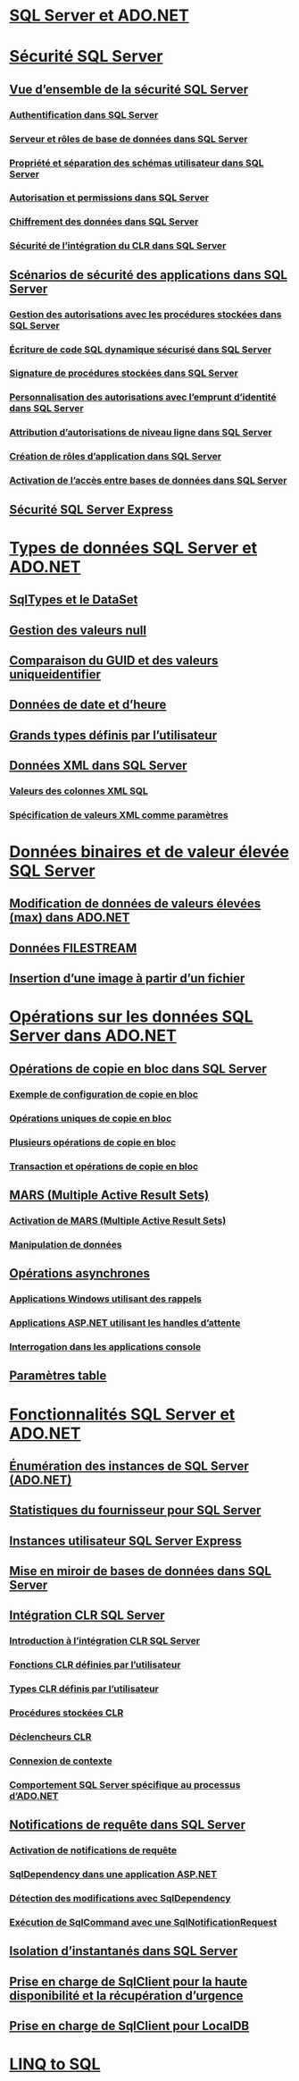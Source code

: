 # [SQL Server et ADO.NET](index.md)
# [Sécurité SQL Server](sql-server-security.md)
## [Vue d’ensemble de la sécurité SQL Server](overview-of-sql-server-security.md)
### [Authentification dans SQL Server](authentication-in-sql-server.md)
### [Serveur et rôles de base de données dans SQL Server](server-and-database-roles-in-sql-server.md)
### [Propriété et séparation des schémas utilisateur dans SQL Server](ownership-and-user-schema-separation-in-sql-server.md)
### [Autorisation et permissions dans SQL Server](authorization-and-permissions-in-sql-server.md)
### [Chiffrement des données dans SQL Server](data-encryption-in-sql-server.md)
### [Sécurité de l’intégration du CLR dans SQL Server](clr-integration-security-in-sql-server.md)
## [Scénarios de sécurité des applications dans SQL Server](application-security-scenarios-in-sql-server.md)
### [Gestion des autorisations avec les procédures stockées dans SQL Server](managing-permissions-with-stored-procedures-in-sql-server.md)
### [Écriture de code SQL dynamique sécurisé dans SQL Server](writing-secure-dynamic-sql-in-sql-server.md)
### [Signature de procédures stockées dans SQL Server](signing-stored-procedures-in-sql-server.md)
### [Personnalisation des autorisations avec l’emprunt d’identité dans SQL Server](customizing-permissions-with-impersonation-in-sql-server.md)
### [Attribution d’autorisations de niveau ligne dans SQL Server](granting-row-level-permissions-in-sql-server.md)
### [Création de rôles d’application dans SQL Server](creating-application-roles-in-sql-server.md)
### [Activation de l’accès entre bases de données dans SQL Server](enabling-cross-database-access-in-sql-server.md)
## [Sécurité SQL Server Express](sql-server-express-security.md)
# [Types de données SQL Server et ADO.NET](sql-server-data-types.md)
## [SqlTypes et le DataSet](sqltypes-and-the-dataset.md)
## [Gestion des valeurs null](handling-null-values.md)
## [Comparaison du GUID et des valeurs uniqueidentifier](comparing-guid-and-uniqueidentifier-values.md)
## [Données de date et d’heure](date-and-time-data.md)
## [Grands types définis par l’utilisateur](large-udts.md)
## [Données XML dans SQL Server](xml-data-in-sql-server.md)
### [Valeurs des colonnes XML SQL](sql-xml-column-values.md)
### [Spécification de valeurs XML comme paramètres](specifying-xml-values-as-parameters.md)
# [Données binaires et de valeur élevée SQL Server](sql-server-binary-and-large-value-data.md)
## [Modification de données de valeurs élevées (max) dans ADO.NET](modifying-large-value-max-data.md)
## [Données FILESTREAM](filestream-data.md)
## [Insertion d’une image à partir d’un fichier](inserting-an-image-from-a-file.md)
# [Opérations sur les données SQL Server dans ADO.NET](sql-server-data-operations.md)
## [Opérations de copie en bloc dans SQL Server](bulk-copy-operations-in-sql-server.md)
### [Exemple de configuration de copie en bloc](bulk-copy-example-setup.md)
### [Opérations uniques de copie en bloc](single-bulk-copy-operations.md)
### [Plusieurs opérations de copie en bloc](multiple-bulk-copy-operations.md)
### [Transaction et opérations de copie en bloc](transaction-and-bulk-copy-operations.md)
## [MARS (Multiple Active Result Sets)](multiple-active-result-sets-mars.md)
### [Activation de MARS (Multiple Active Result Sets)](enabling-multiple-active-result-sets.md)
### [Manipulation de données](manipulating-data.md)
## [Opérations asynchrones](asynchronous-operations.md)
### [Applications Windows utilisant des rappels](windows-applications-using-callbacks.md)
### [Applications ASP.NET utilisant les handles d’attente](aspnet-apps-using-wait-handles.md)
### [Interrogation dans les applications console](polling-in-console-applications.md)
## [Paramètres table](table-valued-parameters.md)
# [Fonctionnalités SQL Server et ADO.NET](sql-server-features-and-adonet.md)
## [Énumération des instances de SQL Server (ADO.NET)](enumerating-instances-of-sql-server.md)
## [Statistiques du fournisseur pour SQL Server](provider-statistics-for-sql-server.md)
## [Instances utilisateur SQL Server Express](sql-server-express-user-instances.md)
## [Mise en miroir de bases de données dans SQL Server](database-mirroring-in-sql-server.md)
## [Intégration CLR SQL Server](sql-server-common-language-runtime-integration.md)
### [Introduction à l’intégration CLR SQL Server](introduction-to-sql-server-clr-integration.md)
### [Fonctions CLR définies par l’utilisateur](clr-user-defined-functions.md)
### [Types CLR définis par l’utilisateur](clr-user-defined-types.md)
### [Procédures stockées CLR](clr-stored-procedures.md)
### [Déclencheurs CLR](clr-triggers.md)
### [Connexion de contexte](the-context-connection.md)
### [Comportement SQL Server spécifique au processus d’ADO.NET](sql-server-in-process-specific-behavior-of-adonet.md)
## [Notifications de requête dans SQL Server](query-notifications-in-sql-server.md)
### [Activation de notifications de requête](enabling-query-notifications.md)
### [SqlDependency dans une application ASP.NET](sqldependency-in-an-aspnet-app.md)
### [Détection des modifications avec SqlDependency](detecting-changes-with-sqldependency.md)
### [Exécution de SqlCommand avec une SqlNotificationRequest](sqlcommand-execution-with-a-sqlnotificationrequest.md)
## [Isolation d’instantanés dans SQL Server](snapshot-isolation-in-sql-server.md)
## [Prise en charge de SqlClient pour la haute disponibilité et la récupération d’urgence](sqlclient-support-for-high-availability-disaster-recovery.md)
## [Prise en charge de SqlClient pour LocalDB](sqlclient-support-for-localdb.md)
# [LINQ to SQL](linq/)

